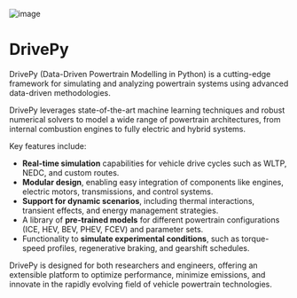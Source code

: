 ![image](https://github.com/user-attachments/assets/04128c1c-7320-44ff-a05b-632ce9fa6be0)

# DrivePy
DrivePy (Data-Driven Powertrain Modelling in Python) is a cutting-edge framework for simulating and analyzing powertrain systems using advanced data-driven methodologies.

DrivePy leverages state-of-the-art machine learning techniques and robust numerical solvers to model a wide range of powertrain architectures, from internal combustion engines to fully electric and hybrid systems.

Key features include:

- **Real-time simulation** capabilities for vehicle drive cycles such as WLTP, NEDC, and custom routes.
- **Modular design**, enabling easy integration of components like engines, electric motors, transmissions, and control systems.
- **Support for dynamic scenarios**, including thermal interactions, transient effects, and energy management strategies.
- A library of **pre-trained models** for different powertrain configurations (ICE, HEV, BEV, PHEV, FCEV) and parameter sets.
- Functionality to **simulate experimental conditions**, such as torque-speed profiles, regenerative braking, and gearshift schedules.

DrivePy is designed for both researchers and engineers, offering an extensible platform to optimize performance, minimize emissions, and innovate in the rapidly evolving field of vehicle powertrain technologies.
